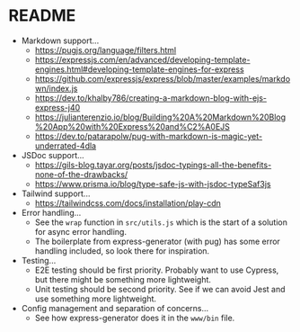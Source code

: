 # README

- Markdown support...
  - https://pugjs.org/language/filters.html
  - https://expressjs.com/en/advanced/developing-template-engines.html#developing-template-engines-for-express
  - https://github.com/expressjs/express/blob/master/examples/markdown/index.js
  - https://dev.to/khalby786/creating-a-markdown-blog-with-ejs-express-j40
  - https://julianterenzio.io/blog/Building%20A%20Markdown%20Blog%20App%20with%20Express%20and%C2%A0EJS
  - https://dev.to/patarapolw/pug-with-markdown-is-magic-yet-underrated-4dla
- JSDoc support...
  - https://gils-blog.tayar.org/posts/jsdoc-typings-all-the-benefits-none-of-the-drawbacks/
  - https://www.prisma.io/blog/type-safe-js-with-jsdoc-typeSaf3js
- Tailwind support...
  - https://tailwindcss.com/docs/installation/play-cdn
- Error handling...
  - See the `wrap` function in `src/utils.js` which is the start of a solution for async error handling.
  - The boilerplate from express-generator (with pug) has some error handling included, so look there for inspiration.
- Testing...
  - E2E testing should be first priority. Probably want to use Cypress, but there might be something more lightweight.
  - Unit testing should be second priority. See if we can avoid Jest and use something more lightweight.
- Config management and separation of concerns...
  - See how express-generator does it in the `www/bin` file.
